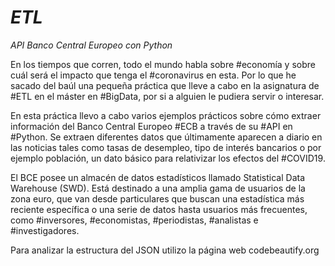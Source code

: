 # *ETL*

*API Banco Central Europeo con Python*

En los tiempos que corren, todo el mundo habla sobre #economía y sobre cuál será el impacto que tenga el #coronavirus en esta. Por lo que he sacado del baúl una pequeña práctica que lleve a cabo en la asignatura de #ETL en el máster en #BigData, por si a alguien le pudiera servir o interesar.

En esta práctica llevo a cabo varios ejemplos prácticos sobre cómo extraer información del  Banco Central Europeo  #ECB a través de su #API en #Python. Se extraen diferentes datos que últimamente aparecen a diario en las noticias tales como tasas de desempleo, tipo de interés bancarios o por ejemplo población, un dato básico para relativizar los efectos del #COVID19.

El BCE posee un almacén de datos estadísticos llamado Statistical Data Warehouse (SWD). Está destinado a una amplia gama de usuarios de la zona euro, que van desde particulares que buscan una estadística más reciente específica o una serie de datos hasta usuarios más frecuentes, como #inversores, #economistas, #periodistas, #analistas e #investigadores.

Para analizar la estructura del JSON utilizo la página web codebeautify.org

